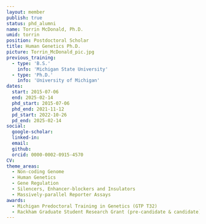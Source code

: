 ```yaml
---
layout: member
publish: true
status: phd_alumni
name: Torrin McDonald, Ph.D.
umid: torrin
position: Postdoctoral Scholar
title: Human Genetics Ph.D.
picture: Torrin_McDonald_pic.jpg
previous_training:
  - type: 'B.S.'
    info: 'Michigan State University'
  - type: 'Ph.D.'
    info: 'University of Michigan'
dates:
  start: 2015-07-06
  end: 2025-02-14
  phd_start: 2015-07-06
  phd_end: 2021-11-12
  pd_start: 2022-10-26
  pd_end: 2025-02-14
social: 
  google-scholar: 
  linked-in: 
  email: 
  github:
  orcid: 0000-0002-0915-4570
CV: 
theme_areas:
  - Non-coding Genome
  - Human Genetics
  - Gene Regulation
  - Silencers, Enhancer-blockers and Insulators
  - Massively-parallel Reporter Assays
awards:
  - Michigan Predoctoral Training in Genetics (GTP T32)
  - Rackham Graduate Student Research Grant (pre-candidate & candidate)
---
```



